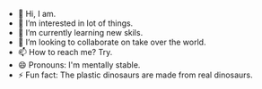 - 👋 Hi, I am.
- 👀 I’m interested in lot of things.
- 🌱 I’m currently learning new skils.
- 💞️ I’m looking to collaborate on take over the world.
- 📫 How to reach me? Try.
- 😄 Pronouns: I'm mentally stable.
- ⚡ Fun fact: The plastic dinosaurs are made from real dinosaurs.

<!---
pwiktorowicz/pwiktorowicz is a ✨ special ✨ repository because its `README.md` (this file) appears on your GitHub profile.
You can click the Preview link to take a look at your changes.
--->
